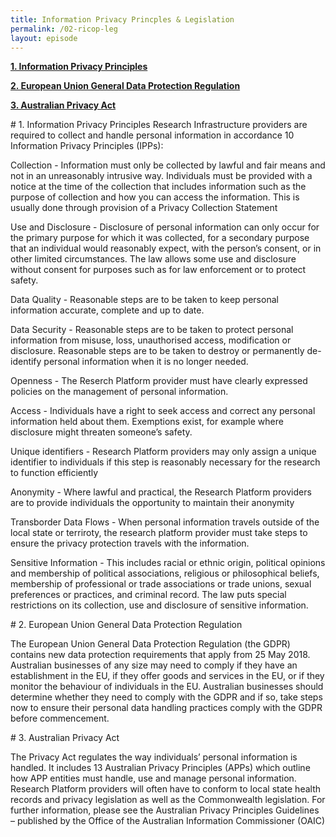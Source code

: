 ```yaml
---
title: Information Privacy Princples & Legislation
permalink: /02-ricop-leg
layout: episode
---
```


**[1. Information Privacy Principles](#privacy-principles)**

**[2. European Union General Data Protection Regulation](#gdpr-info)**

**[3. Australian Privacy Act](#privacy-act)**

<div id="privacy-principles" />
#  1. Information Privacy Principles
Research Infrastructure providers are required to collect and handle personal information in accordance 10 Information Privacy Principles (IPPs):

Collection - Information must only be collected by lawful and fair means and not in an unreasonably intrusive way. Individuals must be provided with a notice at the time
of the collection that includes information such as the purpose of collection and how you can access the information. This is usually done through provision of a Privacy Collection Statement

Use and Disclosure - Disclosure of personal information can only occur for the primary purpose for which it was collected, for a secondary purpose that an individual would reasonably expect, with the person’s consent, or in other limited circumstances. The law allows some use and
disclosure without consent for purposes such as for law enforcement or to protect safety.

Data Quality -  Reasonable steps are to be taken to keep personal information accurate, complete and up to date.

Data Security - Reasonable steps are to be taken to protect personal information from misuse, loss, unauthorised access, modification or disclosure. Reasonable steps are to be taken to destroy or permanently de-identify personal information when it is no longer
needed.

Openness - The Reserch Platform provider must have clearly expressed policies on the management of personal information. 

Access - Individuals have a right to seek access and correct any personal information held about them. Exemptions exist, for example where 
disclosure might threaten someone’s safety. 

Unique identifiers - Research Platform providers may only assign a unique identifier to individuals if this step is reasonably necessary for the research to function efficiently

Anonymity - Where lawful and practical, the Research Platform providers are to provide individuals the opportunity to maintain their anonymity

Transborder Data Flows - When personal information travels outside of the local state or terriroty, the research platform provider must take steps to ensure the privacy protection travels with the
information.

Sensitive Information - This includes racial or ethnic origin, political opinions and membership of political associations, religious or philosophical beliefs, membership
of professional or trade associations or trade unions, sexual preferences or practices, and criminal record. The law puts special restrictions on its collection, use and disclosure of sensitive information.


<div id="gdpr-info" />
# 2. European Union General Data Protection Regulation

The European Union General Data Protection Regulation (the GDPR) contains new data protection requirements that apply from 25 May 2018. Australian businesses of any size may need to comply if they have an establishment in the EU, if they offer goods and services in the EU, or if they monitor the behaviour of individuals in the EU.
Australian businesses should determine whether they need to comply with the GDPR and if so, take steps now to ensure their personal data handling practices comply with the GDPR before commencement.

<div id="privacy-act" />
# 3. Australian Privacy Act

The Privacy Act regulates the way individuals’ personal information is handled. It includes 13 Australian Privacy Principles (APPs)  which outline how APP entities must handle, use and manage personal information.
Research Platform providers will often have to conform to local state health records and privacy legislation as well as the Commonwealth legislation. For further information, please see the Australian Privacy Principles Guidelines – published by the Office of the Australian Information Commissioner (OAIC)